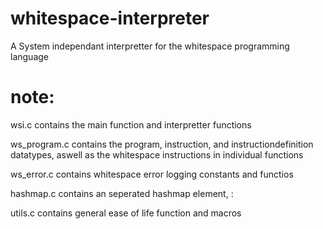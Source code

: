 # whitespace-interpreter
A System independant interpretter for the whitespace programming language

# note:
wsi.c contains the main function and interpretter functions

ws_program.c contains the program, instruction, and instructiondefinition datatypes, aswell as the whitespace instructions in individual functions

ws_error.c contains whitespace error logging constants and functios

hashmap.c contains an seperated hashmap element, <string>: <generic>

utils.c contains general ease of life function and macros
